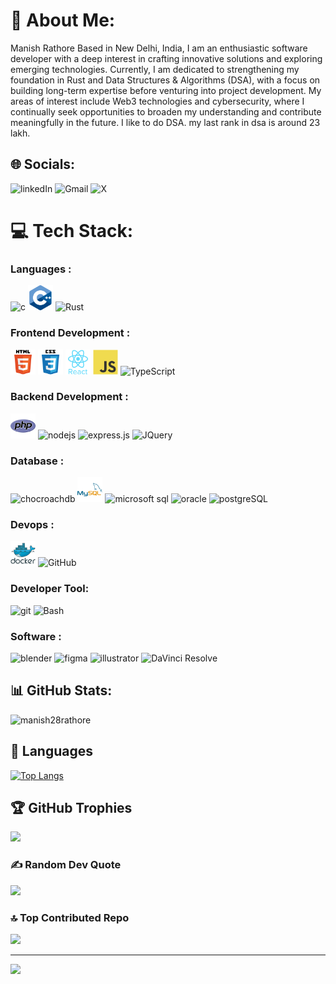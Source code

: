  # 💫 About Me:
Manish Rathore Based in New Delhi, India, I am an enthusiastic software developer with a deep interest in crafting innovative solutions and exploring emerging technologies. Currently, I am dedicated to strengthening my foundation in Rust and Data Structures & Algorithms (DSA), with a focus on building long-term expertise before venturing into project development. My areas of interest include Web3 technologies and cybersecurity, where I continually seek opportunities to broaden my understanding and contribute meaningfully in the future. I like to do DSA. my last rank in dsa is around 23 lakh.
    

## 🌐 Socials:
<img src="https://upload.wikimedia.org/wikipedia/commons/thumb/8/81/LinkedIn_icon.svg/2048px-LinkedIn_icon.svg.png" height="40" width="40" alt="linkedIn" /> <img src="https://ts2.mm.bing.net/th?id=OIP.cX2oApD3MGKhH8jQgMLQWwHaHa&pid=15.1" alt="Gmail" height="40" width="40" /> <img src="https://freelogopng.com/images/all_img/1690643591twitter-x-logo-png.png" alt="X" height="40" width="40" />



# 💻 Tech Stack:
<h3>Languages :</h3>
<p >
    <img src="https://cdn.iconscout.com/icon/free/png-256/c-58-1175247.png" alt="c" width="40" height="40" /> 
    <img src="https://raw.githubusercontent.com/devicons/devicon/master/icons/cplusplus/cplusplus-original.svg" alt="cplusplus" width="40" height="40" />
    <img src="https://th.bing.com/th/id/R.d5fecb8dec83c7d87df23656f61a51e5?rik=giwby0KEhLlPEQ&riu=http%3a%2f%2frust-lang.org%2flogos%2frust-logo-512x512.png&ehk=fLtV4l2OjyRvC3QnMXDP5%2f7dnwFYK%2f5E5n9jgF6CSkk%3d&risl=&pid=ImgRaw&r=0" alt="Rust" width="40" height="40" />
</p>

<h3>Frontend Development :</h3>
<p >
    <img src="https://raw.githubusercontent.com/devicons/devicon/master/icons/html5/html5-original-wordmark.svg" alt="html5" width="40" height="40" />
    <img src="https://raw.githubusercontent.com/devicons/devicon/master/icons/css3/css3-original-wordmark.svg" alt="css3" width="40" height="40" />
    <img src="https://raw.githubusercontent.com/devicons/devicon/master/icons/react/react-original-wordmark.svg" alt="react" width="40" height="40" />
    <img src="https://raw.githubusercontent.com/devicons/devicon/master/icons/javascript/javascript-original.svg" alt="javascript" width="40" height="40" />
    <img src="https://upload.wikimedia.org/wikipedia/commons/thumb/4/4c/Typescript_logo_2020.svg/1200px-Typescript_logo_2020.svg.png" alt="TypeScript" width="40" height="40" />
</p>
<h3>Backend Development :</h3>
<p >
    <img src="https://raw.githubusercontent.com/devicons/devicon/master/icons/php/php-original.svg" alt="php" width="40" height="40" />
    <img src="https://1.bp.blogspot.com/-sqAjIvOtpXI/XYoCmqOyMwI/AAAAAAAAJig/CowR8wgEauEs-RXN2IPmLYkC7NHoHuA3gCLcBGAsYHQ/s1600/node-js-logo.png" alt="nodejs" width="40" height="40" />
    <img src="https://miro.medium.com/v2/resize:fit:1800/1*HTy1M1eFC7GoW6odSukQVw.png" alt="express.js" width="80" height="40" />
    <img src="https://th.bing.com/th/id/R.b8c83e1394a0fd1b9fdec510fd9a1836?rik=mtXZQe9kgC3BwQ&riu=http%3a%2f%2fanveshtech.com%2fwp-content%2fuploads%2f2024%2f07%2fjquery-scaled.webp&ehk=vHUTsXxyL3oIRjQ1T6ZrYeyrUyqabZQS%2f6E4Emshf%2fo%3d&risl=&pid=ImgRaw&r=0" alt="JQuery" width="40" height="40" />
</p>

<h3>Database :</h3>
<p>
    <img src="https://www.clipartmax.com/png/middle/171-1718351_cockroachdb-logo-png-transparent-cockroach-labs.png"
 alt="chocroachdb" width="40" height="40" />
    <img src="https://raw.githubusercontent.com/devicons/devicon/master/icons/mysql/mysql-original-wordmark.svg" alt
="mysql" width="40" height="40" />
    <img src="https://th.bing.com/th/id/R.b25bae44ff516c7dcc3eacdb14d2c499?rik=5rI66KCDGmJOgQ&riu=http%3a%2f%2fclipart.info%2fimages%2fccovers%2f1499955337microsoft-sql-server-logo-png.png&ehk=cFGE%2f%2fesEwqoP90RGgL2BquXFkUt7z4aF%2bLwj4hQ6GA%3d&risl=&pid=ImgRaw&r=0" alt="microsoft sql" width="40" height="40" />
    <img src="https://www.pngmart.com/files/23/Oracle-Logo-PNG-Image.png" alt="oracle" width="40" height="40" >
    <img src="https://w7.pngwing.com/pngs/441/460/png-transparent-postgresql-plain-wordmark-logo-icon.png" alt="postgreSQL" width="40" height="40" >
</p>
<h3>Devops :</h3>
<p>
    <img src="https://raw.githubusercontent.com/devicons/devicon/master/icons/docker/docker-original-wordmark.svg" alt="docker" width="40" height="40" />
    <img src="https://static.vecteezy.com/system/resources/previews/046/437/248/original/github-logo-transparent-background-free-png.png" alt="GitHub" width="60" height="60" />
</p>

<h3>Developer Tool:</h3>
<p>
     <img src="https://www.vectorlogo.zone/logos/git-scm/git-scm-icon.svg" alt="git" width="40" height="40" />
    <img src="https://e7.pngegg.com/pngimages/48/567/png-clipart-bash-shell-script-command-line-interface-z-shell-shell-rectangle-logo-thumbnail.png" alt="Bash" width="40" height="40" />
</p>

<h3>Software :</h3>
<p>
    <img src="https://download.blender.org/branding/community/blender_community_badge_white.svg" alt="blender" width="40" height="40" />
    <img src="https://www.vectorlogo.zone/logos/figma/figma-icon.svg" alt="figma" width="40" height="40" />
    <img src="https://www.vectorlogo.zone/logos/adobe_illustrator/adobe_illustrator-icon.svg" alt="illustrator" width="40" height="40" />
    <img src="https://w7.pngwing.com/pngs/588/408/png-transparent-davinci-resolve-alt-macos-bigsur-icon-thumbnail.png" alt="DaVinci Resolve" width="40" height="40" />
</p>

## 📊  GitHub Stats:
<p align="left">
    <img src="https://github-readme-stats.vercel.app/api?username=manish28rathore&show_icons=true&locale=en&theme=radical" alt="manish28rathore" />
</p>

## 💾 Languages
[![Top Langs](https://github-readme-stats.vercel.app/api/top-langs/?username=manish28rathore&layout=compact&theme=radical)](https://github.com/manish28rathore)

    
## 🏆 GitHub Trophies
![](https://github-profile-trophy.vercel.app/?username=manish28rathore&theme=radical&no-frame=false&no-bg=true&margin-w=4)

### ✍️ Random Dev Quote
![](https://quotes-github-readme.vercel.app/api?type=horizontal&theme=merko)

### 🔝 Top Contributed Repo
![](https://github-contributor-stats.vercel.app/api?username=manish28rathore&limit=5&theme=dark&combine_all_yearly_contributions=true)

---
[![](https://visitcount.itsvg.in/api?id=manish28rathore&icon=0&color=0)](https://visitcount.itsvg.in)

<!-- Proudly created with GPRM ( https://gprm.itsvg.in ) -->
